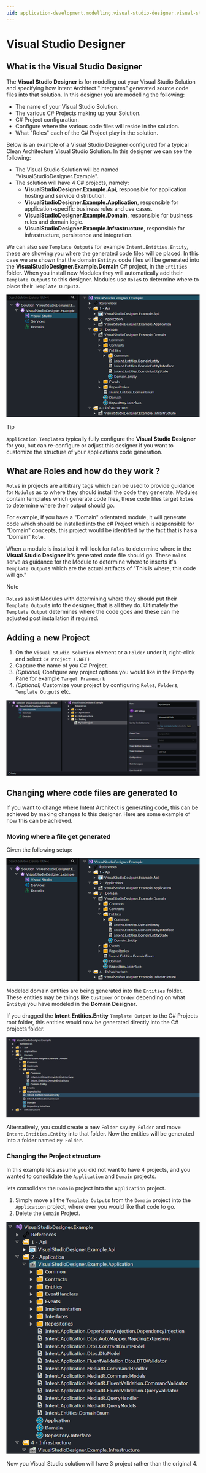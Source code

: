 ```yaml
---
uid: application-development.modelling.visual-studio-designer.visual-studio-designer
---
```

# Visual Studio Designer

## What is the Visual Studio Designer

The **Visual Studio Designer** is for modeling out your Visual Studio Solution and specifying how Intent Architect "integrates" generated source code files into that solution. In this designer you are modelling the following:

- The name of your Visual Studio Solution.
- The various C# Projects making up your Solution.
- C# Project configuration.
- Configure where the various code files will reside in the solution.
- What "Roles" each of the C# Project play in the solution.

Below is an example of a Visual Studio Designer configured for a typical Clean Architecture Visual Studio Solution.
In this designer we can see the following:

- The Visual Studio Solution will be named "VisualStudioDesigner.Example".
- The solution will have 4 C# projects, namely:
  - **VisualStudioDesigner.Example.Api**, responsible for application hosting and service distribution.
  - **VisualStudioDesigner.Example.Application**, responsible for application-specific business rules and use cases.
  - **VisualStudioDesigner.Example.Domain**, responsible for business rules and domain logic.
  - **VisualStudioDesigner.Example.Infrastructure**, responsible for infrastructure, persistence and integration.

We can also see `Template Output`s for example `Intent.Entities.Entity`, these are showing you where the generated code files will be placed. In this case we are shown that the domain `Entity`s code files will be generated into the **VisualStudioDesigner.Example.Domain** C# project, in the `Entities` folder. When you install new Modules they will automatically add their `Template Output`s to this designer. Modules use `Role`s to determine where to place their `Template Output`s.

![Clean Architecture Model](images/sample-clean-architecute-setup.png)

> [!TIP]
> `Application Template`s typically fully configure the **Visual Studio Designer** for you, but can re-configure or adjust this designer if you want to customize the structure of your applications code generation.

## What are Roles and how do they work ?

`Role`s in projects are arbitrary tags which can be used to provide guidance for `Module`s as to where they should install the code they generate. Modules contain templates which generate code files, these code files target `Role`s to determine where their output should go.

For example,  if you have a "Domain" orientated module, it will generate code which should be installed into the c# Project which is responsible for "Domain" concepts, this project would be identified by the fact that is has a "Domain" `Role`.

When a module is installed it will look for `Role`s to determine where in the **Visual Studio Designer** it's generated code file should go. These `Role`s serve as guidance for the Module to determine where to inserts it's `Template Output`s which are the actual artifacts of "This is where, this code will go."

> [!NOTE]
> `Roles`s assist Modules with determining where they should put their `Template Output`s into the designer, that is all they do. Ultimately the `Template Output` determines where the code goes and these can me adjusted post installation if required.

## Adding a new Project

1. On the `Visual Studio Solution` element or a `Folder` under it, right-click and select `C# Project (.NET)`
2. Capture the name of you C# Project.
3. *(Optional)* Configure any project options you would like in the Property Pane for example `Target Framework`
4. *(Optional)* Customize your project by configuring `Role`s, `Folder`s, `Template Output`s etc.

![Add a Custom Project](images/add-project.png)

## Changing where code files are generated to

If you want to change where Intent Architect is generating code, this can be achieved by making changes to this designer.
Here are some example of how this can be achieved.

### Moving where a file get generated

Given the following setup:

![Clean Architecture Model](images/sample-clean-architecute-setup.png)

Modeled domain entities are being generated into the `Entities` folder. These entities may be things like `Customer` or `Order` depending on what `Entity`s you have modeled in the **Domain Designer**.

If you dragged the **Intent.Entities.Entity** `Template Output` to the C# Projects root folder, this entities would now be generated directly into the C# projects folder.

![Move Template Output](images/move-template-output.png)

Alternatively, you could create a new `Folder` say `My Folder` and move `Intent.Entities.Entity` into that folder. Now the entities will be generated into a folder named `My Folder`.

### Changing the Project structure

In this example lets assume you did not want to have 4 projects, and you wanted to consolidate the `Application` and `Domain` projects.

lets consolidate the `Domain` project into the `Application` project.

1. Simply move all the `Template Output`s from the `Domain` project into the `Application` project, where ever you would like that code to go.
2. Delete the `Domain` Project.

![Consolidated Project](images/consolidated-project.png)

Now you Visual Studio solution will have 3 project rather than the original 4.

